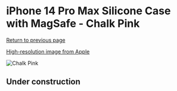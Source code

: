 # iPhone 14 Pro Max Silicone Case with MagSafe - Chalk Pink

[Return to previous page](/iphone_14)

[High-resolution image from Apple](https://store.storeimages.cdn-apple.com/8756/as-images.apple.com/is/MPTT3?wid=4500&hei=4500&fmt=png)

<div style="width: 512px"><img src="/almost_uncompressed/MPTT3.webp" alt="Chalk Pink"></div>

## Under construction
